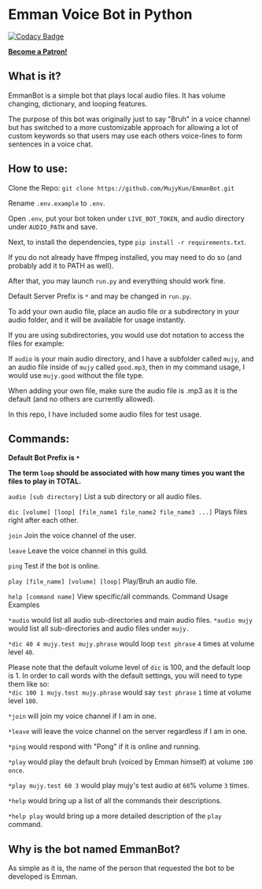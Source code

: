 # Emman Voice Bot in Python

[![Codacy Badge](https://app.codacy.com/project/badge/Grade/274aa55b0dbc413f9fe3a957f944a326)](https://www.codacy.com/gh/MujyKun/EmmanBot/dashboard?utm_source=github.com&amp;utm_medium=referral&amp;utm_content=MujyKun/EmmanBot&amp;utm_campaign=Badge_Grade)

**[Become a Patron!](https://www.patreon.com/bePatron?u=38971435)**

## What is it?
EmmanBot is a simple bot that plays local audio files. It has volume changing, dictionary, and looping features. 

The purpose of this bot was originally just to say "Bruh" in a voice channel but has switched to a more customizable 
approach for allowing a lot of custom keywords so that users may use each others voice-lines to form sentences 
in a voice chat.

## How to use:

Clone the Repo: ``git clone https://github.com/MujyKun/EmmanBot.git``  

Rename `.env.example` to `.env`.  

Open `.env`, put your bot token under `LIVE_BOT_TOKEN`, and audio directory under `AUDIO_PATH` and save.  

Next, to install the dependencies, type `pip install -r requirements.txt`.  

If you do not already have ffmpeg installed, you may need to do so (and probably add it to PATH as well).

After that, you may launch `run.py` and everything should work fine.  

Default Server Prefix is `*` and may be changed in `run.py`.

To add your own audio file, place an audio file or a subdirectory in your audio folder, and it will be available 
for usage instantly. 

If you are using subdirectories, you would use dot notation to access the files for example:

If `audio` is your main audio directory, and I have a subfolder called `mujy`, and an audio file inside of `mujy` called 
`good.mp3`, then in my command usage, I would use `mujy.good` without the file type. 

When adding your own file, make sure the audio file is .mp3 as it is the default (and no others are currently allowed).

In this repo, I have included some audio files for test usage.  

## Commands:

**Default Bot Prefix is `*`**

**The term `loop` should be associated with how many times you want the files to play in TOTAL.**

`audio [sub directory]` List a sub directory or all audio files.

`dic [volume] [loop] [file_name1 file_name2 file_name3 ...]`  Plays files right after each other.

`join`  Join the voice channel of the user.

`leave` Leave the voice channel in this guild.

`ping`  Test if the bot is online.

`play [file_name] [volume] [loop]`  Play/Bruh an audio file.

`help [command name]`  View specific/all commands. 
Command Usage Examples

`*audio` would list all audio sub-directories and main audio files.
`*audio mujy` would list all sub-directories and audio files under `mujy.`

`*dic 40 4 mujy.test mujy.phrase` would loop `test phrase` `4` times at volume level `40`.

Please note that the default volume level of `dic` is 100, and the default loop is 1. In order to call words with
the default settings, you will need to type them like so:  
`*dic 100 1 mujy.test mujy.phrase` would say `test phrase` `1` time at volume level `100`.

`*join` will join my voice channel if I am in one.

`*leave` will leave the voice channel on the server regardless if I am in one.

`*ping` would respond with "Pong" if it is online and running.

`*play` would play the default bruh (voiced by Emman himself) at volume `100` `once`.

`*play mujy.test 60 3` would play mujy's test audio at `60`% volume `3` times.

`*help` would bring up a list of all the commands their descriptions.

`*help play` would bring up a more detailed description of the `play` command.   

## Why is the bot named EmmanBot?
As simple as it is, the name of the person that requested the bot to be developed is Emman.
